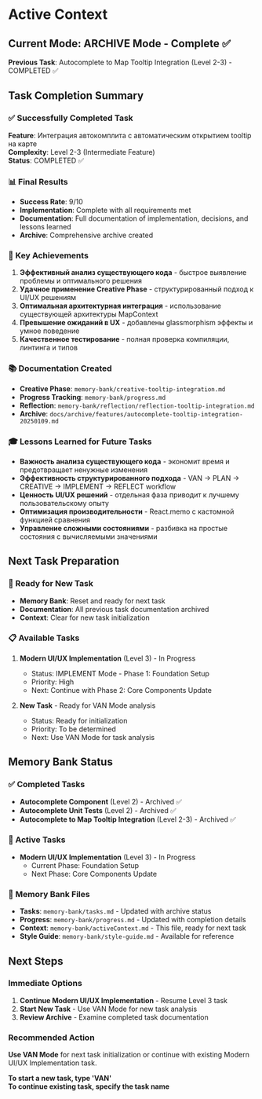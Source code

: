 # Active Context

## Current Mode: ARCHIVE Mode - Complete ✅

**Previous Task**: Autocomplete to Map Tooltip Integration (Level 2-3) - COMPLETED ✅

## Task Completion Summary

### ✅ Successfully Completed Task

**Feature**: Интеграция автокомплита с автоматическим открытием tooltip на карте  
**Complexity**: Level 2-3 (Intermediate Feature)  
**Status**: COMPLETED ✅

### 📊 Final Results

- **Success Rate**: 9/10
- **Implementation**: Complete with all requirements met
- **Documentation**: Full documentation of implementation, decisions, and lessons learned
- **Archive**: Comprehensive archive created

### 🎯 Key Achievements

1. **Эффективный анализ существующего кода** - быстрое выявление проблемы и оптимального решения
2. **Удачное применение Creative Phase** - структурированный подход к UI/UX решениям
3. **Оптимальная архитектурная интеграция** - использование существующей архитектуры MapContext
4. **Превышение ожиданий в UX** - добавлены glassmorphism эффекты и умное поведение
5. **Качественное тестирование** - полная проверка компиляции, линтинга и типов

### 📚 Documentation Created

- **Creative Phase**: `memory-bank/creative-tooltip-integration.md`
- **Progress Tracking**: `memory-bank/progress.md`
- **Reflection**: `memory-bank/reflection/reflection-tooltip-integration.md`
- **Archive**: `docs/archive/features/autocomplete-tooltip-integration-20250109.md`

### 🎓 Lessons Learned for Future Tasks

- **Важность анализа существующего кода** - экономит время и предотвращает ненужные изменения
- **Эффективность структурированного подхода** - VAN → PLAN → CREATIVE → IMPLEMENT → REFLECT workflow
- **Ценность UI/UX решений** - отдельная фаза приводит к лучшему пользовательскому опыту
- **Оптимизация производительности** - React.memo с кастомной функцией сравнения
- **Управление сложными состояниями** - разбивка на простые состояния с вычисляемыми значениями

## Next Task Preparation

### 🚀 Ready for New Task

- **Memory Bank**: Reset and ready for next task
- **Documentation**: All previous task documentation archived
- **Context**: Clear for new task initialization

### 📋 Available Tasks

1. **Modern UI/UX Implementation** (Level 3) - In Progress
   - Status: IMPLEMENT Mode - Phase 1: Foundation Setup
   - Priority: High
   - Next: Continue with Phase 2: Core Components Update

2. **New Task** - Ready for VAN Mode analysis
   - Status: Ready for initialization
   - Priority: To be determined
   - Next: Use VAN Mode for task analysis

## Memory Bank Status

### ✅ Completed Tasks

- **Autocomplete Component** (Level 2) - Archived ✅
- **Autocomplete Unit Tests** (Level 2) - Archived ✅
- **Autocomplete to Map Tooltip Integration** (Level 2-3) - Archived ✅

### 🔄 Active Tasks

- **Modern UI/UX Implementation** (Level 3) - In Progress
  - Current Phase: Foundation Setup
  - Next Phase: Core Components Update

### 📁 Memory Bank Files

- **Tasks**: `memory-bank/tasks.md` - Updated with archive status
- **Progress**: `memory-bank/progress.md` - Updated with completion details
- **Context**: `memory-bank/activeContext.md` - This file, ready for next task
- **Style Guide**: `memory-bank/style-guide.md` - Available for reference

## Next Steps

### Immediate Options

1. **Continue Modern UI/UX Implementation** - Resume Level 3 task
2. **Start New Task** - Use VAN Mode for new task analysis
3. **Review Archive** - Examine completed task documentation

### Recommended Action

**Use VAN Mode** for next task initialization or continue with existing Modern UI/UX Implementation task.

**To start a new task, type 'VAN'**  
**To continue existing task, specify the task name**
